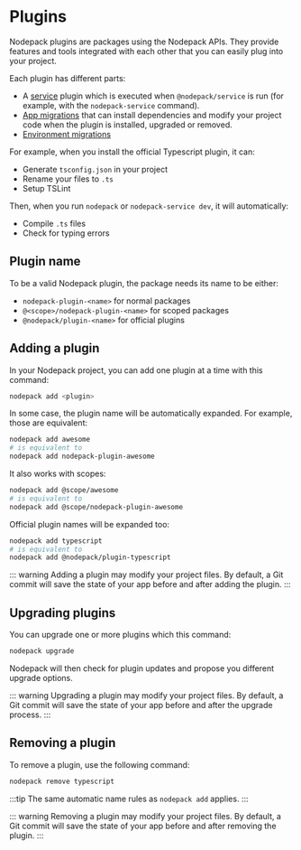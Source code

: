 # Plugins

Nodepack plugins are packages using the Nodepack APIs. They provide features and tools integrated with each other that you can easily plug into your project.

Each plugin has different parts:

- A [service](./service.md) plugin which is executed when `@nodepack/service` is run (for example, with the `nodepack-service` command).
- [App migrations](./app-migrations.md) that can install dependencies and modify your project code when the plugin is installed, upgraded or removed.
- [Environment migrations](./env-migrations.md)

For example, when you install the official Typescript plugin, it can:

- Generate `tsconfig.json` in your project
- Rename your files to `.ts`
- Setup TSLint

Then, when you run `nodepack` or `nodepack-service dev`, it will automatically:

- Compile `.ts` files
- Check for typing errors

## Plugin name

To be a valid Nodepack plugin, the package needs its name to be either:

- `nodepack-plugin-<name>` for normal packages
- `@<scope>/nodepack-plugin-<name>` for scoped packages
- `@nodepack/plugin-<name>` for official plugins

## Adding a plugin

In your Nodepack project, you can add one plugin at a time with this command:

```bash
nodepack add <plugin>
```

In some case, the plugin name will be automatically expanded. For example, those are equivalent:

```bash
nodepack add awesome
# is equivalent to
nodepack add nodepack-plugin-awesome
```

It also works with scopes:

```bash
nodepack add @scope/awesome
# is equivalent to
nodepack add @scope/nodepack-plugin-awesome
```

Official plugin names will be expanded too:

```bash
nodepack add typescript
# is equivalent to
nodepack add @nodepack/plugin-typescript
```

::: warning
Adding a plugin may modify your project files. By default, a Git commit will save the state of your app before and after adding the plugin.
:::

## Upgrading plugins

You can upgrade one or more plugins which this command:

```bash
nodepack upgrade
```

Nodepack will then check for plugin updates and propose you different upgrade options.

::: warning
Upgrading a plugin may modify your project files. By default, a Git commit will save the state of your app before and after the upgrade process.
:::

## Removing a plugin

To remove a plugin, use the following command:

```bash
nodepack remove typescript
```

:::tip
The same automatic name rules as `nodepack add` applies.
:::

::: warning
Removing a plugin may modify your project files. By default, a Git commit will save the state of your app before and after removing the plugin.
:::
